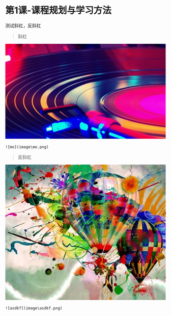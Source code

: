 # 第1课-课程规划与学习方法



测试斜杠，反斜杠

> 斜杠

![mo](image\mo.png)

```
![mo](image\mo.png)
```

> 反斜杠

![asdkf](image\asdkf.png)

```
![asdkf](image\asdkf.png)
```
